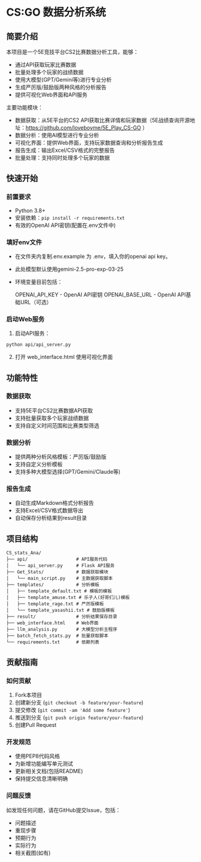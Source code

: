 # CS:GO 数据分析系统

## 简要介绍
本项目是一个5E竞技平台CS2比赛数据分析工具，能够：
- 通过API获取玩家比赛数据
- 批量处理多个玩家的战绩数据
- 使用大模型(GPT/Gemini等)进行专业分析
- 生成严厉版/鼓励版两种风格的分析报告
- 提供可视化Web界面和API服务

主要功能模块：
- 数据获取：从5E平台的CS2 API获取比赛详情和玩家数据（5E战绩查询开源地址：https://github.com/loveboyme/5E_Play_CS-GO ）
- 数据分析：使用AI模型进行专业分析
- 可视化界面：提供Web界面，支持玩家数据查询和分析报告生成
- 报告生成：输出Excel/CSV格式的完整报告
- 批量处理：支持同时处理多个玩家的数据

## 快速开始

### 前置要求
- Python 3.8+
- 安装依赖：`pip install -r requirements.txt`
- 有效的OpenAI API密钥(配置在.env文件中)

### 填好env文件
- 在文件夹内复制.env.example 为 .env，填入你的openai api key。

- 此处模型默认使用gemini-2.5-pro-exp-03-25

- 环境变量目前包括：

  OPENAI_API_KEY - OpenAI API密钥
  OPENAI_BASE_URL - OpenAI API基础URL（可选）

### 启动Web服务
1. 启动API服务：
```bash
python api/api_server.py
```
2. 打开 web_interface.html 使用可视化界面

## 功能特性

### 数据获取
- 支持5E平台CS2比赛数据API获取
- 支持批量获取多个玩家战绩数据
- 支持自定义时间范围和比赛类型筛选

### 数据分析
- 提供两种分析风格模板：严厉版/鼓励版
- 支持自定义分析模板
- 支持多种大模型选择(GPT/Gemini/Claude等)

### 报告生成
- 自动生成Markdown格式分析报告
- 支持Excel/CSV格式数据导出
- 自动保存分析结果到result目录

## 项目结构
```
CS_stats_Ana/
├── api/                  # API服务代码
│   └── api_server.py     # Flask API服务
├── Get_Stats/            # 数据获取模块
│   └── main_script.py    # 主数据获取脚本
├── templates/            # 分析模板
│   ├── template_default.txt # 模板的模板
│   ├── template_amuse.txt # 乐子人(好哥们儿)模板
│   ├── template_rage.txt # 严厉版模板
│   └── template_yasashii.txt # 鼓励版模板
├── result/               # 分析结果保存目录
├── web_interface.html    # Web界面
├── llm_analysis.py       # 大模型分析主程序
├── batch_fetch_stats.py  # 批量获取脚本
└── requirements.txt      # 依赖列表
```


## 贡献指南

### 如何贡献
1. Fork本项目
2. 创建新分支 (`git checkout -b feature/your-feature`)
3. 提交修改 (`git commit -am 'Add some feature'`)
4. 推送到分支 (`git push origin feature/your-feature`)
5. 创建Pull Request

### 开发规范
- 使用PEP8代码风格
- 为新增功能编写单元测试
- 更新相关文档(包括README)
- 保持提交信息清晰明确

### 问题反馈
如发现任何问题，请在GitHub提交Issue，包括：
- 问题描述
- 重现步骤
- 预期行为
- 实际行为
- 相关截图(如有)



